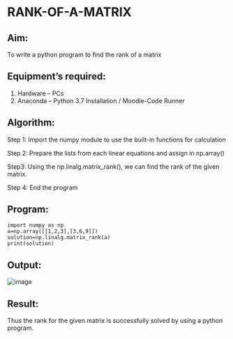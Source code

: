 # RANK-OF-A-MATRIX
## Aim:
To write a python program to find the rank of a matrix
## Equipment’s required:
1. 	Hardware – PCs
2. 	Anaconda – Python 3.7 Installation / Moodle-Code Runner
## Algorithm:
Step 1:
Import the numpy module to use the built-in functions for calculation

Step 2:
Prepare the lists from each linear equations and assign in np.array()

Step3:
Using the np.linalg.matrix_rank(), we can find the rank of the given matrix.

Step 4:
End the program
## Program:
```
import numpy as np
a=np.array([[1,2,3],[3,6,9]])
solution=np.linalg.matrix_rank(a)
print(solution)

```

## Output:
![image](https://github.com/user-attachments/assets/1c2824ac-82de-41e9-8783-728f70d71fb6)

## Result:
Thus the rank for the given matrix is successfully solved by  using a python program.


